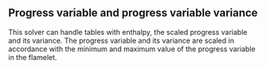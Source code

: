 ## Progress variable and progress variable variance
This solver can handle tables with enthalpy, the scaled progress variable and its variance. The progress variable and its variance are scaled in accordance with the minimum and maximum value of the progress variable in the flamelet.

